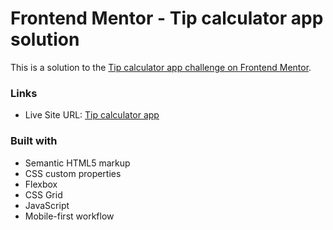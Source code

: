 # Frontend Mentor - Tip calculator app solution

This is a solution to the [Tip calculator app challenge on Frontend Mentor](https://www.frontendmentor.io/challenges/tip-calculator-app-ugJNGbJUX).

### Links

- Live Site URL: [Tip calculator app](https://tip-calculator-three-zeta.vercel.app/)

### Built with

- Semantic HTML5 markup
- CSS custom properties
- Flexbox
- CSS Grid
- JavaScript
- Mobile-first workflow